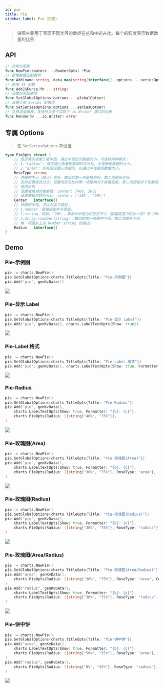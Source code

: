 ```yaml
---
id: pie
title: Pie
sidebar_label: Pie（饼图）
---
```


> 饼图主要用于表现不同类目的数据在总和中的占比。每个的弧度表示数据数量的比例

## API
```go
// 实例化图表
func NewPie(routers ...RouterOpts) *Pie
// 新增数据及配置项
func Add(name string, data map[string]interface{}, options ...seriesOptser) *Pie
// 新增 JS 函数
func AddJSFuncs(fn ...string)
// 设置全局配置项
func SetGlobalOptions(options ...globalOptser)
// 设置全部 Series 配置项
func SetSeriesOptions(options ...seriesOptser)
// 负责渲染图表，支持传入多个实现了 io.Writer 接口的对象
func Render(w ...io.Writer) error
```

## 专属 Options
> 在 `SetSeriesOptions` 中设置
```go
type PieOpts struct {
    // 是否展示成南丁格尔图，通过半径区分数据大小。可选择两种模式：
    // 1."radius": 扇区圆心角展现数据的百分比，半径展现数据的大小。
    // 2."area": 所有扇区圆心角相同，仅通过半径展现数据大小。
    RoseType string
    // 饼图的中心（圆心）坐标，数组的第一项是横坐标，第二项是纵坐标。
    // 支持设置成百分比，设置成百分比时第一项是相对于容器宽度，第二项是相对于容器高度
    // 使用示例
    // 设置成绝对的像素值: center: [400, 300]
    // 设置成相对的百分比: center: ['50%', '50%']
    Center   interface{}
    // 饼图的半径。可以为如下类型：
    // 1.number：直接指定外半径值。
    // 2.string：例如，'20%'，表示外半径为可视区尺寸（容器高宽中较小一项）的 20% 长度。
    // 3.Array.<number|string>：数组的第一项是内半径，第二项是外半径。
    // 每一项遵从上述 number string 的描述。
    Radius   interface{}
}
```

## Demo

### Pie-示例图
```go
pie := charts.NewPie()
pie.SetGlobalOptions(charts.TitleOpts{Title: "Pie-示例图"})
pie.Add("pie", genKvData())
```
![](https://user-images.githubusercontent.com/19553554/52348202-bb596080-2a5e-11e9-84a7-60732be0743a.gif)


### Pie-显示 Label
```go
pie := charts.NewPie()
pie.SetGlobalOptions(charts.TitleOpts{Title: "Pie-显示 Label"})
pie.Add("pie", genKvData(), charts.LabelTextOpts{Show: true})
```
![](https://user-images.githubusercontent.com/19553554/52348226-c9a77c80-2a5e-11e9-8760-30d4b397b571.png)


### Pie-Label 格式
```go
pie := charts.NewPie()
pie.SetGlobalOptions(charts.TitleOpts{Title: "Pie-Label 格式"})
pie.Add("pie", genKvData(), charts.LabelTextOpts{Show: true, Formatter: "{b}: {c}"})
```
![](https://user-images.githubusercontent.com/19553554/52348239-d4faa800-2a5e-11e9-8640-487e6e7494fc.png)


### Pie-Radius
```go
pie := charts.NewPie()
pie.SetGlobalOptions(charts.TitleOpts{Title: "Pie-Radius"})
pie.Add("pie", genKvData(),
    charts.LabelTextOpts{Show: true, Formatter: "{b}: {c}"},
    charts.PieOpts{Radius: []string{"40%", "75%"}},
)
```
![](https://user-images.githubusercontent.com/19553554/52348239-d4faa800-2a5e-11e9-8640-487e6e7494fc.png)


### Pie-玫瑰图(Area)
```go
pie := charts.NewPie()
pie.SetGlobalOptions(charts.TitleOpts{Title: "Pie-玫瑰图(Area)"})
pie.Add("pie", genKvData(),
    charts.LabelTextOpts{Show: true, Formatter: "{b}: {c}"},
    charts.PieOpts{Radius: []string{"30%", "75%"}, RoseType: "area"},
)
```
![](https://user-images.githubusercontent.com/19553554/52348273-ee035900-2a5e-11e9-81e5-38852b06ff28.png)


### Pie-玫瑰图(Radius)
```go
pie := charts.NewPie()
pie.SetGlobalOptions(charts.TitleOpts{Title: "Pie-玫瑰图(Radius)"})
pie.Add("pie", genKvData(),
    charts.LabelTextOpts{Show: true, Formatter: "{b}: {c}"},
    charts.PieOpts{Radius: []string{"30%", "75%"}, RoseType: "radius"},
)
```
![](https://user-images.githubusercontent.com/19553554/52348322-fc517500-2a5e-11e9-85fc-08291d339f09.png)


### Pie-玫瑰图(Area/Radius)
```go
pie := charts.NewPie()
pie.SetGlobalOptions(charts.TitleOpts{Title: "Pie-玫瑰图(Area/Radius)"})
pie.Add("area", genKvData(),
    charts.PieOpts{Radius: []string{"30%", "75%"}, RoseType: "area", Center: []string{"25%", "50%"}},
)
pie.Add("radius", genKvData(),
    charts.LabelTextOpts{Show: true, Formatter: "{b}: {c}"},
    charts.PieOpts{Radius: []string{"30%", "75%"}, RoseType: "radius", Center: []string{"75%", "50%"}},
)
```
![](https://user-images.githubusercontent.com/19553554/52348346-0bd0be00-2a5f-11e9-807f-e779c706fcf4.png)


### Pie-饼中饼
```go
pie := charts.NewPie()
pie.SetGlobalOptions(charts.TitleOpts{Title: "Pie-饼中饼"})
pie.Add("area", genKvData(),
    charts.LabelTextOpts{Show: true, Formatter: "{b}: {c}"},
    charts.PieOpts{Radius: []string{"50%", "55%"}, RoseType: "area"},
)
pie.Add("radius", genKvData(),
    charts.PieOpts{Radius: []string{"0%", "45%"}, RoseType: "radius"},
)
```
![](https://user-images.githubusercontent.com/19553554/52348367-168b5300-2a5f-11e9-8098-2d5d6b2cb984.png)
